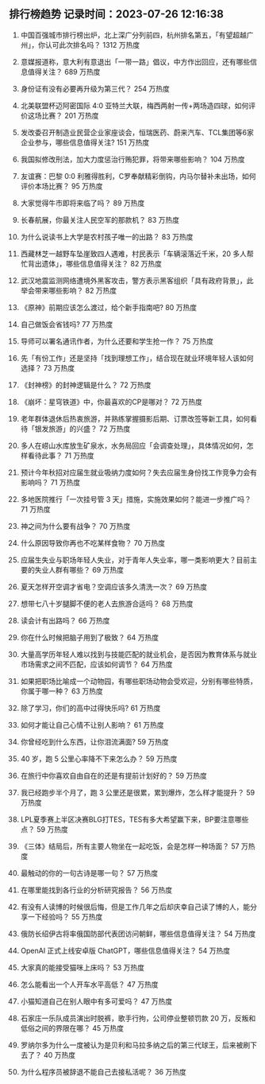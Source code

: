 
## 排行榜趋势 记录时间：2023-07-26 12:16:38
  
  1. 中国百强城市排行榜出炉，北上深广分列前四，杭州排名第五，「有望超越广州」，你认可此次排名吗？ 1312 万热度
    
  2. 意媒报道称，意大利有意退出「一带一路」倡议，中方作出回应，还有哪些信息值得关注？ 689 万热度
    
  3. 身份证有没有必要再升级为第三代？ 254 万热度
    
  4. 北美联盟杯迈阿密国际 4:0 亚特兰大联，梅西两射一传+两场造四球，如何评价这场比赛？ 201 万热度
    
  5. 发改委召开制造业民营企业家座谈会，恒瑞医药、蔚来汽车、TCL集团等6家企业参与，哪些信息值得关注? 151 万热度
    
  6. 我国拟修改刑法，加大力度惩治行贿犯罪，将带来哪些影响？ 104 万热度
    
  7. 友谊赛：巴黎 0:0 利雅得胜利，C罗奉献精彩倒钩，内马尔替补未出场，如何评价本场比赛？ 95 万热度
    
  8. 大家觉得牛市即将来临了吗？ 89 万热度
    
  9. 长春航展，你最关注人民空军的那款机？ 83 万热度
    
  10. 为什么说读书上大学是农村孩子唯一的出路？ 83 万热度
    
  11. 西藏林芝一越野车坠崖致四人遇难，村民表示「车辆滚落近千米，20 多人帮忙背出遗体」，哪些信息值得关注？ 82 万热度
    
  12. 武汉地震监测网络遭境外黑客攻击，警方表示黑客组织「具有政府背景」，此举会带来哪些影响？ 82 万热度
    
  13. 《原神》前期应该怎么渡过，给个新手指南吧? 80 万热度
    
  14. 自己做饭会省钱吗? 77 万热度
    
  15. 导师可以署名通讯作者，为什么还要和学生抢一作？ 75 万热度
    
  16. 先「有份工作」还是坚持「找到理想工作」，结合现在就业环境年轻人该如何选择？ 73 万热度
    
  17. 《封神榜》的封神逻辑是什么？ 72 万热度
    
  18. 《崩坏：星穹铁道》中，你最喜欢的CP是哪对？ 72 万热度
    
  19. 老年群体退休后热衷旅游，并熟练掌握摄影后期、订票改签等新工具，如何看待「银发旅游」的兴盛？ 72 万热度
    
  20. 多人在崂山水库放生矿泉水，水务局回应「会调查处理」，具体情况如何，怎样看待此事？ 71 万热度
    
  21. 预计今年秋招对应届生就业吸纳力度如何？失去应届生身份找工作竞争力会有影响吗？ 71 万热度
    
  22. 多地医院推行「一次挂号管 3 天」措施，实施效果如何？能进一步推广吗？ 71 万热度
    
  23. 神之间为什么要有战争？ 70 万热度
    
  24. 什么原因导致你再也不吃某样食物？ 70 万热度
    
  25. 应届生失业与职场年轻人失业，对于青年人失业率，哪一类影响更大？目前主要的失业人群有哪些？ 69 万热度
    
  26. 夏天怎样开空调才省电？空调应该多久清洗一次？ 69 万热度
    
  27. 想带七八十岁腿脚不便的老人去旅游合适吗？ 68 万热度
    
  28. 读会计有出路吗？ 66 万热度
    
  29. 你在什么时候把脑子用到了极致？ 64 万热度
    
  30. 大量高学历年轻人难以找到与技能匹配的就业机会，是否因为教育体系与就业市场需求之间不匹配，应该如何调节？ 64 万热度
    
  31. 如果把职场比喻成一个动物园，有哪些职场动物会受欢迎，分别有哪些特质，你属于哪一种？ 63 万热度
    
  32. 除了学习，你们的高中过得快乐吗? 61 万热度
    
  33. 如何才能让自己心情不让别人影响？ 61 万热度
    
  34. 你曾经吃到什么东西，让你泪流满面? 59 万热度
    
  35. 40 岁，跑 5 公里心率降不下来怎么办？ 59 万热度
    
  36. 在旅行中你喜欢自由自在的还是有提前计划好的？ 59 万热度
    
  37. 我已经跑步半个月了，跑 3 公里还是很累，累到爆炸，怎么样才能提升？ 59 万热度
    
  38. LPL夏季赛上半区决赛BLG打TES，TES有多大希望赢下来，BP要注意哪些点？ 59 万热度
    
  39. 《三体》结局后，所有主要人物坐在一起吃饭，会是怎样一种场面？ 57 万热度
    
  40. 最触动的你的一句古诗是哪一句？ 57 万热度
    
  41. 在哪里能找到各行业的分析研究报告？ 56 万热度
    
  42. 有没有人读博的时候很后悔，但是工作几年之后却庆幸自己读了博的人，能分享一下经验吗？ 55 万热度
    
  43. 俄防长绍伊古将率俄国防部代表团访问朝鲜，哪些信息值得关注？ 54 万热度
    
  44. OpenAI 正式上线安卓版 ChatGPT，哪些信息值得关注？ 54 万热度
    
  45. 大家真的能接受猫咪上床吗？ 53 万热度
    
  46. 怎么能看出一个人开车水平高低？ 47 万热度
    
  47. 小猫知道自己在别人眼中有多可爱吗？ 47 万热度
    
  48. 石家庄一乐队成员演出时脱裤，歌手行拘，公司停业整顿罚款 20 万，反叛和低俗之间的界限在哪？ 45 万热度
    
  49. 罗纳尔多为什么一度被认为是贝利和马拉多纳之后的第三代球王，后来被刷下去了？ 40 万热度
    
  50. 为什么程序员被辞退不能自己去接私活呢？ 36 万热度
    